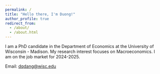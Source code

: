 ```yaml
---
permalink: /
title: "Hello there, I'm Duong!"
author_profile: true
redirect_from:
  - /about/
  - /about.html
---
```


I am a PhD candidate in the Department of Economics at the University of Wisconsin - Madison. My research interest focuses on Macroeconomics. I am on the job market for 2024-2025.

Email: dqdang@wisc.edu
